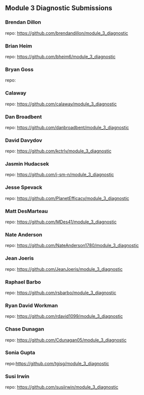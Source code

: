 ## Module 3 Diagnostic Submissions

### Brendan Dillon
repo: https://github.com/brendandillon/module_3_diagnostic

### Brian Heim
repo: https://github.com/bheim6/module_3_diagnostic

### Bryan Goss
repo:

### Calaway
repo: https://github.com/calaway/module_3_diagnostic

### Dan Broadbent
repo: https://github.com/danbroadbent/module_3_diagnostic

### David Davydov
repo: https://github.com/kctrlv/module_3_diagnostic

### Jasmin Hudacsek
repo: https://github.com/j-sm-n/module_3_diagnostic

### Jesse Spevack
repo: https://github.com/PlanetEfficacy/module_3_diagnostic

### Matt DesMarteau
repo: https://github.com/MDes41/module_3_diagnostic

### Nate Anderson
repo: https://github.com/NateAnderson1780/module_3_diagnostic

### Jean Joeris
repo: https://github.com/JeanJoeris/module_3_diagnostic

### Raphael Barbo
repo: https://github.com/rsbarbo/module_3_diagnostic

### Ryan David Workman
repo: https://github.com/rdavid1099/module_3_diagnostic

### Chase Dunagan
repo: https://github.com/Cdunagan05/module_3_diagnostic

### Sonia Gupta
repo:https://github.com/tgisg/module_3_diagnostic

### Susi Irwin
repo: https://github.com/susiirwin/module_3_diagnostic
